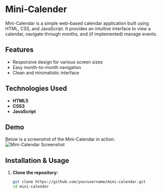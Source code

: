 # Mini-Calender

Mini-Calendar is a simple web-based calendar application built using HTML, CSS, and JavaScript. It provides an intuitive interface to view a calendar, navigate through months, and (if implemented) manage events.

## Features

- Responsive design for various screen sizes
- Easy month-to-month navigation
- Clean and minimalistic interface

## Technologies Used

- **HTML5**
- **CSS3**
- **JavaScript**

## Demo

Below is a screenshot of the Mini-Calendar in action:
![Mini-Calendar Screenshot](Mini-Calender/Screenshot%2025-03-24%113535.png)


## Installation & Usage

1. **Clone the repository:**
   ```bash
   git clone https://github.com/yourusername/mini-calendar.git
   cd mini-calendar
